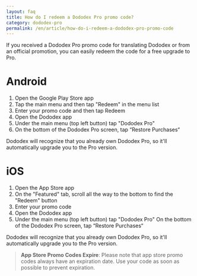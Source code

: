 ```yaml
---
layout: faq
title: How do I redeem a Dododex Pro promo code?
category: dododex-pro
permalink: /en/article/how-do-i-redeem-a-dododex-pro-promo-code
---
```


If you received a Dododex Pro promo code for translating Dododex or from an official promotion, you can easily redeem the code for a free upgrade to Pro.

# Android
1. Open the Google Play Store app
1. Tap the main menu and then tap "Redeem" in the menu list
1. Enter your promo code and then tap Redeem
1. Open the Dododex app
1. Under the main menu (top left button) tap "Dododex Pro"
1. On the bottom of the Dododex Pro screen, tap “Restore Purchases“

Dododex will recognize that you already own Dododex Pro, so it'll automatically upgrade you to the Pro version.

# iOS
1. Open the App Store app
1. On the "Featured" tab, scroll all the way to the bottom to find the "Redeem" button
1. Enter your promo code
1. Open the Dododex app
1. Under the main menu (top left button) tap "Dododex Pro"
On the bottom of the Dododex Pro screen, tap “Restore Purchases“

Dododex will recognize that you already own Dododex Pro, so it'll automatically upgrade you to the Pro version.

> **App Store Promo Codes Expire**: Please note that app store promo codes always have an expiration date. Use your code as soon as possible to prevent expiration.